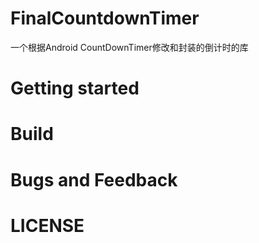 # FinalCountdownTimer
一个根据Android CountDownTimer修改和封装的倒计时的库

# Getting started

# Build


# Bugs and Feedback

# LICENSE



